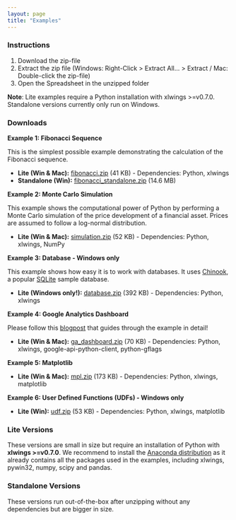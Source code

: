 ```yaml
---
layout: page
title: "Examples"
---
```


### Instructions

1. Download the zip-file
2. Extract the zip file (Windows: Right-Click > Extract All... > Extract / Mac: Double-click the zip-file)
3. Open the Spreadsheet in the unzipped folder

**Note**: Lite examples require a Python installation with xlwings >=v0.7.0. Standalone versions currently only run on Windows.

### Downloads

**Example 1: Fibonacci Sequence**

This is the simplest possible example demonstrating the calculation of the Fibonacci sequence.

* **Lite (Win & Mac):** [fibonacci.zip][] (41 KB) - Dependencies: Python, xlwings
* **Standalone (Win):** [fibonacci_standalone.zip][] (14.6 MB)

[fibonacci.zip]: https://bitbucket.org/zoomeranalytics/xlwings_examples/downloads/fibonacci.zip
[fibonacci_standalone.zip]: https://bitbucket.org/zoomeranalytics/xlwings_examples/downloads/fibonacci_standalone.zip

**Example 2: Monte Carlo Simulation**

This example shows the computational power of Python by performing a Monte Carlo simulation of the price development of
a financial asset. Prices are assumed to follow a log-normal distribution.

* **Lite (Win & Mac):** [simulation.zip][] (52 KB) - Dependencies: Python, xlwings, NumPy

**Example 3: Database - Windows only**

This example shows how easy it is to work with databases. It uses [Chinook][], a popular [SQLite][] sample
database.

* **Lite (Windows only!):** [database.zip][] (392 KB) - Dependencies: Python, xlwings

**Example 4: Google Analytics Dashboard**

Please follow this [blogpost][] that guides through the example in detail!

* **Lite (Win & Mac):** [ga_dashboard.zip][] (70 KB) - Dependencies: Python, xlwings, google-api-python-client, python-gflags

**Example 5: Matplotlib**

* **Lite (Win & Mac):** [mpl.zip][] (173 KB) - Dependencies: Python, xlwings, matplotlib

**Example 6: User Defined Functions (UDFs) - Windows only**

* **Lite (Win):** [udf.zip][] (53 KB) - Dependencies: Python, xlwings, matplotlib


[Chinook]: http://chinookdatabase.codeplex.com/
[SQLite]: http://sqlite.org/
[database.zip]: https://bitbucket.org/zoomeranalytics/xlwings_examples/downloads/database.zip
[database_standalone.zip]: https://bitbucket.org/zoomeranalytics/xlwings_examples/downloads/database_standalone.zip
[blogpost]: http://blog.zoomeranalytics.com/google-analytics/

[simulation.zip]: https://bitbucket.org/zoomeranalytics/xlwings_examples/downloads/simulation.zip
[ga_dashboard.zip]: https://bitbucket.org/zoomeranalytics/xlwings_examples/downloads/ga_dashboard.zip
[mpl.zip]: https://bitbucket.org/zoomeranalytics/xlwings_examples/downloads/mpl.zip
[udf.zip]: https://bitbucket.org/zoomeranalytics/xlwings_examples/downloads/udf.zip

### Lite Versions

These versions are small in size but require an installation of Python with **xlwings >=v0.7.0**. We
recommend to install the [Anaconda distribution](https://store.continuum.io/cshop/anaconda/) as it already
contains all the packages used in the examples, including xlwings, pywin32, numpy, scipy and pandas.


### Standalone Versions

These versions run out-of-the-box after unzipping without any dependencies but are bigger in size.